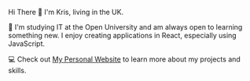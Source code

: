 Hi There 👋 I'm Kris, living in the UK.

👀 I'm studying IT at the Open University and am always open to learning something new. I enjoy creating applications in React, especially using JavaScript.

💻 Check out [My Personal Website](https://www.blackandwhitedev.com) to learn more about my projects and skills.

<!---
kriskris79/kriskris79 is a ✨ special ✨ repository because its `README.md` (this file) appears on your GitHub profile.
You can click the Preview link to take a look at your changes.
--->
